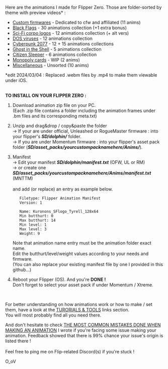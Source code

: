 Here are the animations I made for Flipper Zero. Those are folder-sorted by theme with preview videos* :

- [Custom firmwares](https://github.com/Kuronons/FZ_graphics/tree/main/Animations/Custom_Firmwares) - Dedicated to cfw and affiliated (11 anims)
- [Black Flags](https://github.com/Kuronons/FZ_graphics/tree/main/Animations/Black_Flags_Collection) - 30 animations collection (+1 extra bonus)
- [Sci-Fi corpo logos](https://github.com/Kuronons/FZ_graphics/tree/main/Animations/SF_Corporations_Logos) - 12 animations collection (+ alt vers)
- [DOS viruses](https://github.com/Kuronons/FZ_graphics/tree/main/Animations/Virus) - 12 animations collection
- [Cyberpunk 2077](https://github.com/Kuronons/FZ_graphics/tree/main/Animations/CP77) - 12 + 15 animations collections
- [Ghost in the Shell](https://github.com/Kuronons/FZ_graphics/tree/main/Animations/GITS) - 5 animations collection
- [Citizen Sleeper](https://github.com/Kuronons/FZ_graphics/tree/main/Animations/Citizen_Sleeper) - 6 animations collection
- [Monopoly cards](https://github.com/Kuronons/FZ_graphics/tree/main/Animations/Monopoly_Cards) - WIP (2 anims)
- [Miscellaneous](https://github.com/Kuronons/FZ_graphics/tree/main/Animations/Miscellaneous) - Unsorted (10 anims)

*edit 2024/03/04 : Replaced .webm files by .mp4 to make them viewable under iOS.<BR>

<BR>**TO INSTALL ON YOUR FLIPPER ZERO :**

1. Download animation zip file on your PC.<BR>
   (Each .zip file contains a folder including the animation frames under .bm files and its corresponding meta.txt)

2. Unzip and drag&drop / copy&paste the folder<BR>
-> If your are under official, Unleashed or RogueMaster firmware : into your flipper's ***SD/dolphin/*** folder.<BR>
-> If you are under Momentum firmware : into your flipper's asset pack folder (***SD/asset_packs/yourcustompacknamehere/Anims/***).
    
3. Manifest<BR>
-> Edit your manifest ***SD/dolphin/manifest.txt*** (OFW, UL or RM)<BR>
-> or create one ***SD/asset_packs/yourcustompacknamehere/Anims/manifest.txt*** (MNTTM)<BR><BR>
and add (or replace) an entry as example below.

          Filetype: Flipper Animation Manifest
          Version: 1

          Name: Kuronons_SFlogo_Tyrell_128x64
          Min butthurt: 0
          Max butthurt: 14
          Min level: 1
          Max level: 3
          Weight: 9
   Note that animation name entry must be the animation folder exact name.<BR>
   Edit the butthurt/level/weight values according to your needs and firmware.<BR>
   (You can also replace your existing manifest file by one I provided in this github...)
   
5. Reboot your Flipper (OS). And you're **DONE !**<BR>
Don't forget to select your asset pack if under Momentum / Xtreme.

<BR>

For better understanding on how animations work or how to make / set them, have a look at the [TURORIALS & TOOLS](https://github.com/Kuronons/FZ_graphics#links-of-interest--flipper-graphics---tutorials--other-hints) links section.<BR>
You will most probably find all you need there.

And don't hesitate to check [THE MOST COMMON MISTAKES DONE WHEN MAKING AN ANIMATION](https://github.com/Kuronons/FZ_graphics/blob/main/Animations/Common_mistakes.md) I wrote if you're facing some issue making your animation. Feedback showed that there is 99% chance your issue's origin is listed there !<BR><BR>
Feel free to ping me on Flip-related Discord(s) if you're stuck !<BR>

O_oV
